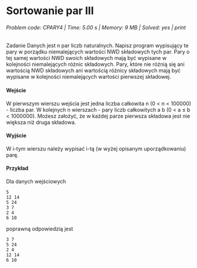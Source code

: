 # Sortowanie par III
###### Problem code: CPARY4 \| Time: 5.00 s \| Memory: 9 MB \| Solved: yes \| print

Zadanie
Danych jest n par liczb naturalnych. Napisz program wypisujący te pary w porządku niemalejących wartości NWD składowych tych par. Pary o tej samej wartości NWD swoich składowych mają być wypisane w kolejności niemalejących różnic składowych. Pary, które nie różnią się ani wartością NWD składowych ani wartością różnicy składowych mają być wypisane w kolejności niemalejących wartości pierwszej składowej.

#### Wejście
W pierwszym wierszu wejścia jest jedna liczba całkowita n (0 < n < 100000) - liczba par. W kolejnych n wierszach - pary liczb całkowitych a b (0 < a ≤ b < 1000000). Możesz założyć, że w każdej parze pierwsza składowa jest nie większa niż druga składowa.

#### Wyjście
W i-tym wierszu należy wypisać i-tą (w wyżej opisanym uporządkowaniu) parę.

#### Przykład
Dla danych wejściowych

```
5 
12 14
5 24
3 7
2 4
6 10
```
poprawną odpowiedzią jest
```
3 7
5 24
2 4
12 14
6 10
```
